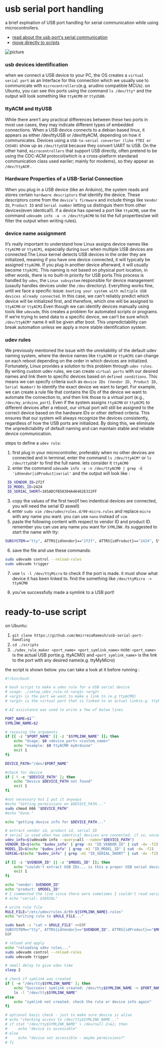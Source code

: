 # usb serial port handling

a brief explnation of USB port handling for serial communication while using microcontrollers. 

- [read about the usb port's serial communication](#usb-devices-identification)
- [move directly to scripts](#ready-to-use-script)

![picture](image.png)

### usb devices identification 
when we connect a USB device to your PC, the OS creates a `virtual serial port` as an Interface for this connection which we usually use to communicate with `microcontrollers`(e.g. arudino compatible MCUs).
on Ubuntu, you can see this ports using the command ``` ls /dev/tty* ``` and the output will look something like `ttyACM0` or `ttyUSB0`. 

### ttyACM and ttyUSB
While there aren’t any practical differences between these two ports in most use cases, they may indicate different types of embedded connections. When a USB device connects to a debian based linux, it appears as either /dev/ttyUSB or /dev/ttyACM, depending on how it communicates. Devices using a `USB-to-serial converter (like FTDI or CH340)` show up as `/dev/ttyUSB` because they convert UART to USB. On the other hand, `microcontrollers` that support USB directly, often pretend to be using the CDC-ACM protocol(which is a cross-platform standarad communication class used eariler; mainly for modems), so they appear as `/dev/ttyACM` .

### Hardware Properties of a USB-Serial Connection
When you plug in a USB device (like an Arduino), the system reads and stores certain `hardware descriptors` that identify the device. These descriptors come from the `device’s firmware` and include things like `Vendor ID`, `Product ID` and `Serial number` letting us distinguis them from other devices(even identical!). if a device has opened a port like `ttyACM0`, use the command ```udevadm info -a -n /dev/ttyACM0``` to list the full properties(we will filter the output when writing rules). 

### device name assignment
It’s really important to understand how Linux assigns device names like `ttyACM0` or `ttyACM1`, especially during `boot` when multiple USB devices are connected.The Linux kernel detects USB devices in the order they are initialized, meaning if you have one device connected, it will typically be assigned `ttyACM0`. If you plug in another device afterward, it will usually become `ttyACM1`. This naming is not based on physical port location, in other words, there is no built-in priority for USB ports.This process is handled by `udev`, the `Linux subsystem` responsible for device management (usaully handles devices under the `/dev` directory). Everything works fine, until we face a specific issue: `booting your system with multiple USB devices already connected`. In this case, we can't reliably predict which device will be initialized first, and therefore, which one will be assigned to `ttyACM0` or `ttyACM1`.Even though we can identify devices manually using tools like `udevadm`, this creates a problem for automated scripts or programs. If we’re trying to send data to a specific device, we can’t be sure which `/dev/ttyACM*` name it will be given after boot. This unpredictability can break automation unless we apply a more stable identification system.

### udev rules
We previously mentioned the issue with the unreliability of the default udev naming system, where the device names like `ttyACM0` or `ttyACM1` can change on each reboot depending on the order in which devices are initialized. Fortunately, Linux provides a solution to this problem through `udev rules`. By writing custom udev rules, we can create `virtual ports` with our desired names and link them to specific devices based on `defined conditions`.
This means we can specify criteria such as `device IDs (Vendor ID, Product ID, Serial Number)` to identify the exact device we want to target. For example, we can create a rule file that contains the IDs of the device we want to automate the connection to, and then link those to a virtual port (e.g., `/dev/my_arduino_port`). Even if the system assigns `ttyACM0` or `ttyACM1` to different devices after a reboot, our virtual port will still be assigned to the correct device based on the hardware IDs or other defined criteria.
This ensures that our system will always recognize the devices consistently, regardless of how the USB ports are initialized. By doing this, we eliminate the unpredictability of default naming and can maintain stable and reliable device communication.

steps to define a `udev rule`:

1. first plug in your microcontroller, preferably when no other devices are connected and in terminal, enter the command ``` ls /dev/ttyACM* ``` or ``` ls /dev/ttyUSB* ``` to find the full name. lets consider it `ttyACM0`
2. enter the command ``` udevadm info -a -n /dev/ttyACM0 | grep -E 'idVendor|idProduct|serial' ``` and the output will look like : 
```bash
 ID_VENDOR_ID=2f2f
 ID_MODEL_ID=2424
 ID_SERIAL_SHORT=165ADCFB50304A46462E312FF
```
3. copy the values of the first two(if two indentical devices are connected, you will need the serial ID aswell)
4. enter ```sudo vim /dev/udev/rules.d/99-micro.rules``` and replace `micro` with any name you want. you can use `nano` instead of `vim`
5. paste the following content with respect to vendor ID and product ID. remember you can use any name you want for `SYMLINK`. its suggested to start the name with tty:
 
```bash
SUBSYSTEM=="tty", ATTRS{idVendor}=="2f2f", ATTRS{idProduct}=="2424", SYMLINK+="ttyMicro"
```
6. save the file and use these commands: 
```bash
sudo udevadm control --reload-rules
sudo udevadm trigger
```
7. use ``` ls -l /dev/ttyMicro ``` to check if the port is made. it must show what device it has been linked to. find the something like `/dev/ttyMicro -> ttyACM0` 

8. you've successfully made a symlink to a USB port!  

# ready-to-use script
on Ubuntu:

1. ``` git clone https://github.com/AmirrezaRamesh/usb-serial-port-handling ```
2. ``` cd ./scripts ```
3. ```./udev_rule_maker <port_name> <port_symlink_name>``` 
note: `<port_name>` is the actual USB port(e.g. ttyACM0) and `<port_symlink_name>` is the link to the port with any desired name(e.g. ttyMyMicro)

the script is shown below. you can take a look at it before running : 

```bash
#!/bin/bash

# bash script to make a udev rule for a USB serial device
# usage: ./setup_udev_rule.sh <arg1> <arg2>
# <arg1> is the port we want to make a link to (e.g ttyACM0)
# <arg2> is the virtual port that is linked to an actual link(e.g. ttyMyMicro)

# AI assistance was used to write a few of below lines

PORT_NAME=$1``
SYMLINK_NAME=$2

# receving the arguments
if [[ -z "$PORT_NAME" || -z "$SYMLINK_NAME" ]]; then
    echo "Usage: $0 <device_port> <custom_name>"
    echo "example: $0 ttyACM0 myArduino"
    exit 1
fi

DEVICE_PATH="/dev/$PORT_NAME"

#check for device
if [ ! -e "$DEVICE_PATH" ]; then
    echo "Device $DEVICE_PATH not found"
    exit 1
fi

#not necessary but I put it anyways
#echo "Setting permissions on $DEVICE_PATH..."
sudo chmod 666 "$DEVICE_PATH"
#echo "Done."

echo "getting device info for $DEVICE_PATH..."

# extract vendor id, product id, serial ID
# serial is used when two identical devices are connected. if so, uncomment line 50 and modify line 57
udev_info=$(udevadm info --query=all --name="$DEVICE_PATH")
VENDOR_ID=$(echo "$udev_info" | grep -m1 "ID_VENDOR_ID" | cut -d= -f2)
MODEL_ID=$(echo "$udev_info" | grep -m1 "ID_MODEL_ID" | cut -d= -f2)
SERIAL=$(echo "$udev_info" | grep -m1 "ID_SERIAL_SHORT" | cut -d= -f2)

if [[ -z "$VENDOR_ID" || -z "$MODEL_ID" ]]; then
    echo "couldn't extract USB IDs... is this a proper USB serial device?"
    exit 1
fi

echo "vendor: $VENDOR_ID"
echo "product: $MODEL_ID"
# I commented the line since there were sometimes I couldn't read serial number for some reason
# echo "serial: $SERIAL" 

# write rule file
RULE_FILE="/etc/udev/rules.d/99-${SYMLINK_NAME}.rules"
echo "writing rule to $RULE_FILE..."

sudo bash -c "cat > $RULE_FILE" <<EOF
SUBSYSTEM=="tty", ATTRS{idVendor}=="$VENDOR_ID", ATTRS{idProduct}=="$MODEL_ID", SYMLINK+="tty$SYMLINK_NAME"
EOF

# reload and apply
echo "reloading udev rules..."
sudo udevadm control --reload-rules
sudo udevadm trigger

# small delay to give udev time
sleep 2

# check if symlink was created
if [ -e "/dev/tty$SYMLINK_NAME" ]; then
    echo "Succsess! symlink created: /dev/tty$SYMLINK_NAME -> $PORT_NAME"
    ls -l "/dev/tty$SYMLINK_NAME"
else
    echo "symlink not created. check the rule or device info again"
fi

# optional basic check - just to make sure device is alive
# echo "checking access to /dev/tty$SYMLINK_NAME..."
# if stat "/dev/tty$SYMLINK_NAME" > /dev/null 2>&1; then
#     echo "device is accessible"
# else
#     echo "device not accessible - maybe permissions?"
# fi

```
